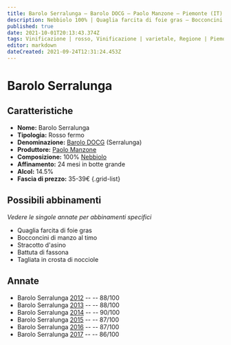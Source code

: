 ```yaml
---
title: Barolo Serralunga – Barolo DOCG – Paolo Manzone – Piemonte (IT) – 35-39€ – 3★-4★
description: Nebbiolo 100% | Quaglia farcita di foie gras – Bocconcini di manzo al timo – Stracotto d'asino – Battuta di fassona – Tagliata in crosta di nocciole
published: true
date: 2021-10-01T20:13:43.374Z
tags: Vinificazione | rosso, Vinificazione | varietale, Regione | Piemonte (IT), Vitigni | Nebbiolo, Valutazioni | 4 stelle, stracotto d'asino, quaglia farcita di foie gras, bocconcini di manzo al timo, Alimento | manzo, Cottura | battuta, tagliata in crosta di nocciole, Prezzi | 35-39€
editor: markdown
dateCreated: 2021-09-24T12:31:24.453Z
---
```


 # Barolo Serralunga

## Caratteristiche
- **Nome:** Barolo Serralunga
- **Tipologia:** Rosso fermo
- **Denominazione:** [Barolo DOCG](/denominazioni/Italia/Piemonte/DOCG/Barolo) (Serralunga)
- **Produttore:** [Paolo Manzone](/produttori/Italia/Piemonte/Paolo-Manzone)
- **Composizione:** 100% [Nebbiolo](/vitigni/Italia/bacca-nera/nebbiolo)
- **Affinamento:** 24 mesi in botte grande
- **Alcol:** 14.5%
- **Fascia di prezzo:** 35-39€
{.grid-list}



## Possibili abbinamenti
*Vedere le singole annate per abbinamenti specifici*

- Quaglia farcita di foie gras 
- Bocconcini di manzo al timo 
- Stracotto d'asino 
- Battuta di fassona
- Tagliata in crosta di nocciole

## Annate
- Barolo Serralunga [2012](vini/Italia/Piemonte/Paolo-Manzone/Barolo-Serralunga/2012) -- <span class="star-3"></span> -- 88/100
- Barolo Serralunga [2013](vini/Italia/Piemonte/Paolo-Manzone/Barolo-Serralunga/2013) -- <span class="star-3"></span> -- 88/100
- Barolo Serralunga [2014](vini/Italia/Piemonte/Paolo-Manzone/Barolo-Serralunga/2014) -- <span class="star-4"></span> -- 90/100
- Barolo Serralunga [2015](vini/Italia/Piemonte/Paolo-Manzone/Barolo-Serralunga/2015) -- <span class="star-3"></span> -- 87/100
- Barolo Serralunga [2016](vini/Italia/Piemonte/Paolo-Manzone/Barolo-Serralunga/2016) -- <span class="star-3"></span> -- 87/100
- Barolo Serralunga [2017](vini/Italia/Piemonte/Paolo-Manzone/Barolo-Serralunga/2017) -- <span class="star-3"></span> -- 86/100